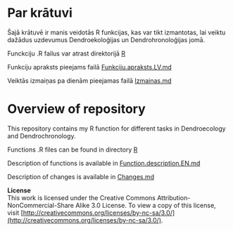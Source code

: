 Par krātuvi
===

Šajā krātuvē ir manis veidotās R funkcijas, kas var tikt izmantotas, lai veiktu dažādus uzdevumus Dendroekoloģijas un Dendrohronoloģijas jomā.

Funckciju .R failus var atrast direktorijā [R](https://github.com/delferts/Dendro/tree/master/R)

Funkciju apraksts pieejams failā [Funkciju.apraksts.LV.md](https://github.com/delferts/Dendro/blob/master/Funkciju.apraksts.LV.md)

Veiktās izmaiņas pa dienām pieejamas failā [Izmainas.md](https://github.com/delferts/Dendro/blob/master/Izmainas.md)

Overview of repository
===

This repository  contains my R function for different tasks in Dendroecology and Dendrochronology.  

Functions .R files can be found in directory [R](https://github.com/delferts/Dendro/tree/master/R)

Description of functions is available in [Function.description.EN.md](https://github.com/delferts/Dendro/blob/master/Function.description.EN.md)

Description of changes is available in [Changes.md](https://github.com/delferts/Dendro/blob/master/Changes.md)

**License**   
This work is licensed under the Creative Commons Attribution-NonCommercial-Share Alike 3.0 License.
To view a copy of this license, visit [http://creativecommons.org/licenses/by-nc-sa/3.0/](http://creativecommons.org/licenses/by-nc-sa/3.0/).